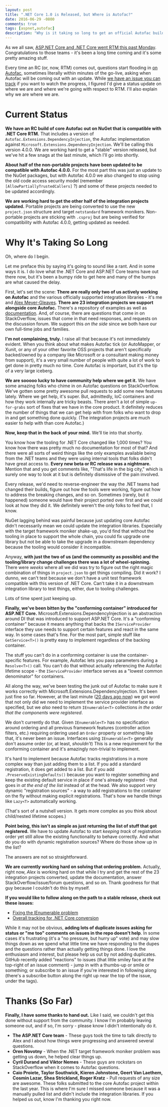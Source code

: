 ```yaml
---
layout: post
title: ".NET Core 1.0 is Released, but Where is Autofac?"
date: 2016-06-29 -0800
comments: true
tags: [aspnet,autofac]
description: "Why is it taking so long to get an official Autofac build out for .NET Core RTM? What's the status?"
---
```

As we all saw, [ASP.NET Core and .NET Core went RTM this past Monday](https://blogs.msdn.microsoft.com/dotnet/2016/06/27/announcing-net-core-1-0/). Congratulations to those teams - it's been a long time coming and it's some pretty amazing stuff.

Every time an RC (or, now, RTM) comes out, questions start flooding in [on Autofac](https://github.com/autofac/Autofac), sometimes literally within minutes of the go-live, asking when Autofac will be coming out with an update. While [we have an issue you can track](https://github.com/autofac/Autofac/issues/594) if you want to watch the progress, I figured I'd give a status update on where we are and where we're going with respect to RTM. I'll also explain why we are where we are.

Current Status
==============

**We have an RC build of core Autofac out on NuGet that is compatible with .NET Core RTM.** That includes a version of `Autofac.Extensions.DependencyInjection`, the Autofac implementation against `Microsoft.Extensions.DependencyInjection`. We'll be calling this version 4.0.0. We are working hard to get a "stable" version released, but we've hit a few snags at the last minute, which I'll go into shortly.

**About half of the non-portable projects have been updated to be compatible with Autofac 4.0.0.** For the most part this was just an update to the NuGet packages, but with Autofac 4.0.0 we also changed to stop using the old code access security model (remember `[AllowPartiallyTrustedCallers]` ?) and some of these projects needed to be updated accordingly.

**We are working hard to get the other half of the integration projects updated.** Portable projects are being converted to use the new `project.json` structure and target `netstandard` framework monikers. Non-portable projects are sticking with `.csproj` but are being verified for compatibility with Autofac 4.0.0, getting updated as needed.

Why It's Taking So Long
=======================

Oh, where do I begin.

Let me preface this by saying it's going to sound like a rant. And in some ways it is. I do love what the .NET Core and ASP.NET Core teams have out there now, but it's been a bumpy ride to get here and many of the bumps are what caused the delay.

First, let's set the scene: **There are really only two of us actively working on Autofac** and the various officially supported integration libraries - it's me and [Alex Meyer-Gleaves](http://alexmg.com/). **There are 23 integration projects we support alongside core Autofac.** There's a repository of examples as well as [documentation](http://autofac.readthedocs.io/en/latest/). And, of course, there are questions that come in on StackOverflow, issues that come in that need responses, and requests on the discussion forum. We support this _on the side_ since we both have our own full-time jobs and families.

**I'm not complaining, truly.** I raise all that because it's not immediately evident. When you think about what makes Autofac tick (or AutoMapper, or Xunit, or any of your other favorite OSS projects that aren't specifically backed/owned by a company like Microsoft or a consultant making money from support), it's a very small number of people with quite a lot of work to get done in pretty much no time. Core Autofac is important, but it's the tip of a very large iceberg.

**We are sooooo lucky to have community help where we get it.** We have some amazing folks who chime in on Autofac questions on StackOverflow. We've gotten some pretty awesome pull requests to add some new features lately. Where we get help, it's super. But, admittedly, IoC containers and how they work internally are tricky beasts. There aren't a lot of simple `up-for-grabs` sort of fixes that we have in the core product. It definitely reduces the number of things that we can get help with from folks who want to drop in and get something done quickly. (The integration projects are much easier to help with than core Autofac.)

**Now, keep that in the back of your mind.** We'll tie into that shortly.

You know how the tooling for .NET Core changed like 1,000 times? You know how there was pretty much no documentation for most of that? And there were all sorts of weird things like the only examples available being from the .NET teams and they were using internal tools that folks didn't have great access to. **Every new beta or RC release was a nightmare.** Mention that and you get comments like, "That's life in the big city," which is surely one way to look at it but is definitely dismissive of the pain involved.

Every release, we'd need to reverse-engineer the way the .NET teams had changed their builds, figure out how the tools were working, figure out how to address the breaking changes, and so on. Sometimes (rarely, but it happened) someone would have their project ported over first and we could look at how they did it. We definitely weren't the only folks to feel that, I know.

NuGet lagging behind was painful because just updating core Autofac didn't necessarily mean we could update the integration libraries. Especially with the target framework moniker shake-up, you'd find that without the tooling in place to support the whole chain, you could fix upgrade one library but not be able to take the upgrade in a downstream dependency because the tooling would consider it incompatible.

Anyway, **with just the two of us (and the community as possible) and the tooling/library change challenges there was a lot of wheel-spinning.** There were _weeks_ where all we did was try to figure out the right magic combination of things in `project.json` to get things compiling. Did it work? I dunno, we can't test because we don't have a unit test framework compatible with this version of .NET Core. Can't take it in a downstream integration library to test things, either, due to tooling challenges.

Lots of time spent just keeping up.

**Finally, we've been bitten by the "conforming container" introduced for ASP.NET Core.** Microsoft.Extensions.DependencyInjection is an abstraction around DI that was introduced to support ASP.NET Core. It's a "conforming container" because it means anything that backs the `IServiceProvider` interface they use needs to support certain features and react in the same way. In some cases that's fine. For the most part, simple stuff like `GetService<T>()` is pretty easy to implement regardless of the backing container.

The stuff you can't do in a conforming container is use the container-specific features. For example, Autofac lets you pass parameters during a `Resolve<T>()` call. You can't do that without actually referencing the Autofac lifetime scope - the `IServiceProvider` interface serves as a "lowest common denominator" for containers.

All along the way, we've been testing the junk out of Autofac to make sure it works correctly with Microsoft.Extensions.DependencyInjection. It's been just fine so far. However, at the last minute ([20 days ago now](https://github.com/autofac/Autofac/issues/755#issuecomment-224830555)) we got word that not only did we need to implement the service provider interface as specified, but we _also_ need to return `IEnumerable<T>` collections _in the order that the components were registered_.

We don't currently do that. Given `IEnumerable<T>` has no specification around ordering and all previous framework features (controller action filters, etc.) requiring ordering used an `Order` property or something like that, it's never been an issue. Interfaces using `IEnumerable<T>` generally don't assume order (or, at least, _shouldn't_) This is a new requirement for the conforming container and it's amazingly non-trivial to implement.

It's hard to implement because Autofac tracks registrations in a more complex way than just adding them to a list. If you add a standard registration, it does get added to a list. But if you add `.PreserveExistingDefaults()` because you want to register something and keep the existing default service in place if one's already registered - that goes in _at the end of the list_ instead of at the head. We also support very dynamic "registration sources" - a way to add registrations to the container on the fly without making explicit registrations. That's how we handle things like `Lazy<T>` automatically working.

(That's sort of a nutshell version. It gets more complex as you think about child/nested lifetime scopes.)

**Point being, this isn't as simple as just returning the list of stuff that got registered.** We have to update Autofac to start _keeping track_ of registration order yet still allow the existing functionality to behave correctly. And what do you do with dynamic registration sources? Where do those show up in the list?

The answers are not so straightforward.

**We are currently working hard on solving that ordering problem.** Actually, right now, _Alex_ is working hard on that while I try and get the rest of the 23 integration projects converted, update the documentation, answer StackOverflow/issue/forum questions, and so on. Thank goodness for that guy because I couldn't do this by myself.

**If you would like to follow along on the path to a stable release, check out these issues:**

- [Fixing the IEnumerable<T> problem](https://github.com/autofac/Autofac/issues/755)
- [Overall tracking for .NET Core conversion](https://github.com/autofac/Autofac/issues/594)

While it may not be obvious, **adding lots of duplicate issues asking for status or "me too" comments on issues in the repo doesn't help**. In some cases it's frustrating (it's a "no pressure, but hurry up" vote) and may slow things down as we spend what little time we have responding to the dupes and the questions rather than actually getting things done. I love the enthusiasm and interest, but please help us out by not adding duplicates. GitHub recently added "reactions" to issues (that little smiley face at the top-right of an issue comment) - jump in with a thumbs-up or smile or something; or subscribe to an issue if you're interested in following along (there's a subscribe button along the right up near the top of the issue, under the tags).

Thanks (So Far)
===============

**Finally, I have some thanks to hand out.** Like I said, we couldn't get this done without support from the community. I know I'm probably leaving someone out, and if so, I'm sorry - please know I didn't intentionally do it.

- **The ASP.NET Core team** - These guys took the time to talk directly to Alex and I about how things were progressing and answered several questions.
- **Oren Novotny** - When the .NET target framework moniker problem was getting us down, he helped clear things up.
- **Cyril Durand and Viktor Nemes** - These guys are rockstars on StackOverflow when it comes to Autofac questions.
- **Caio Proiete, Taylor Southwick, Kieren Johnstone, Geert Van Laethem, Cosmin Lazar, Shea Strickland, Roger Kratz** - Pull requests of any size are awesome. These folks submitted to the core Autofac project within the last year. This is where I'm sure I missed someone because it was a manually pulled list and didn't include the integration libraries. If you helped us out, know I'm thanking you right now.